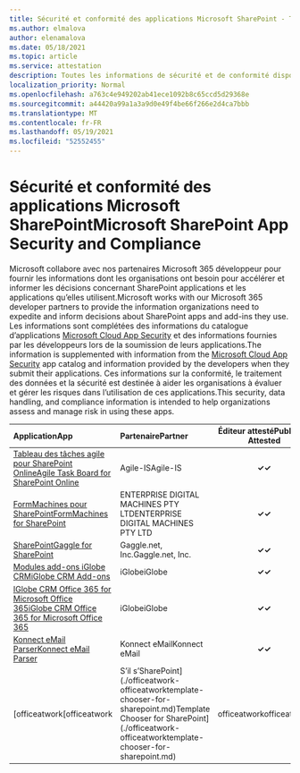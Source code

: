 ```yaml
---
title: Sécurité et conformité des applications Microsoft SharePoint - Toutes les applications
ms.author: elmalova
author: elenamalova
ms.date: 05/18/2021
ms.topic: article
ms.service: attestation
description: Toutes les informations de sécurité et de conformité disponibles pour toutes les applications SharePoint Microsoft.
localization_priority: Normal
ms.openlocfilehash: a763c4e949202ab41ece1092b8c65ccd5d29368e
ms.sourcegitcommit: a44420a99a1a3a9d0e49f4be66f266e2d4ca7bbb
ms.translationtype: MT
ms.contentlocale: fr-FR
ms.lasthandoff: 05/19/2021
ms.locfileid: "52552455"
---
```

# <a name="microsoft-sharepoint-app-security-and-compliance"></a><span data-ttu-id="bba86-103">Sécurité et conformité des applications Microsoft SharePoint</span><span class="sxs-lookup"><span data-stu-id="bba86-103">Microsoft SharePoint App Security and Compliance</span></span>

<span data-ttu-id="bba86-104">Microsoft collabore avec nos partenaires Microsoft 365 développeur pour fournir les informations dont les organisations ont besoin pour accélérer et informer les décisions concernant SharePoint applications et les applications qu’elles utilisent.</span><span class="sxs-lookup"><span data-stu-id="bba86-104">Microsoft works with our Microsoft 365 developer partners to provide the information organizations need to expedite and inform decisions about SharePoint apps and add-ins they use.</span></span> <span data-ttu-id="bba86-105">Les informations sont complétées des informations du catalogue d’applications [Microsoft Cloud App Security](https://www.microsoft.com/en-us/enterprise-mobility-security/cloud-app-security) et des informations fournies par les développeurs lors de la soumission de leurs applications.</span><span class="sxs-lookup"><span data-stu-id="bba86-105">The information is supplemented with information from the [Microsoft Cloud App Security](https://www.microsoft.com/en-us/enterprise-mobility-security/cloud-app-security) app catalog and information provided by the developers when they submit their applications.</span></span> <span data-ttu-id="bba86-106">Ces informations sur la conformité, le traitement des données et la sécurité est destinée à aider les organisations à évaluer et gérer les risques dans l’utilisation de ces applications.</span><span class="sxs-lookup"><span data-stu-id="bba86-106">This security, data handling, and compliance information is intended to help organizations assess and manage risk in using these apps.</span></span>

| <span data-ttu-id="bba86-107">**Application**</span><span class="sxs-lookup"><span data-stu-id="bba86-107">**App**</span></span> | <span data-ttu-id="bba86-108">**Partenaire**</span><span class="sxs-lookup"><span data-stu-id="bba86-108">**Partner**</span></span> | <span data-ttu-id="bba86-109">**Éditeur attesté**</span><span class="sxs-lookup"><span data-stu-id="bba86-109">**Publisher Attested**</span></span> | <span data-ttu-id="bba86-110">**Certifié**</span><span class="sxs-lookup"><span data-stu-id="bba86-110">**Certified**</span></span> |
|:--------|:------------|:----------------------:|:-------------:|
| [<span data-ttu-id="bba86-111">Tableau des tâches agile pour SharePoint Online</span><span class="sxs-lookup"><span data-stu-id="bba86-111">Agile Task Board for SharePoint Online</span></span>](./agile-is-task-board-for-sharepoint-online.md) | <span data-ttu-id="bba86-112">Agile-IS</span><span class="sxs-lookup"><span data-stu-id="bba86-112">Agile-IS</span></span> | <span data-ttu-id="bba86-113">**✓**</span><span class="sxs-lookup"><span data-stu-id="bba86-113">**✓**</span></span> |  |
| [<span data-ttu-id="bba86-114">FormMachines pour SharePoint</span><span class="sxs-lookup"><span data-stu-id="bba86-114">FormMachines for SharePoint</span></span>](./enterprise-digital-machines-pty-ltd-formmachines-for-sharepoint.md) | <span data-ttu-id="bba86-115">ENTERPRISE DIGITAL MACHINES PTY LTD</span><span class="sxs-lookup"><span data-stu-id="bba86-115">ENTERPRISE DIGITAL MACHINES PTY LTD</span></span> | <span data-ttu-id="bba86-116">**✓**</span><span class="sxs-lookup"><span data-stu-id="bba86-116">**✓**</span></span> |  |
| [<span data-ttu-id="bba86-117">SharePoint</span><span class="sxs-lookup"><span data-stu-id="bba86-117">Gaggle for SharePoint</span></span>](./gagglenet-inc-gaggle-for-sharepoint.md) | <span data-ttu-id="bba86-118">Gaggle.net, Inc.</span><span class="sxs-lookup"><span data-stu-id="bba86-118">Gaggle.net, Inc.</span></span> | <span data-ttu-id="bba86-119">**✓**</span><span class="sxs-lookup"><span data-stu-id="bba86-119">**✓**</span></span> |  |
| [<span data-ttu-id="bba86-120">Modules add-ons iGlobe CRM</span><span class="sxs-lookup"><span data-stu-id="bba86-120">iGlobe CRM Add-ons</span></span>](./iglobe-crm-add-ons.md) | <span data-ttu-id="bba86-121">iGlobe</span><span class="sxs-lookup"><span data-stu-id="bba86-121">iGlobe</span></span> | <span data-ttu-id="bba86-122">**✓**</span><span class="sxs-lookup"><span data-stu-id="bba86-122">**✓**</span></span> | <img alt="Certified application badge" src="../media/certified-badge.png" height="25" width="25" /> |
| [<span data-ttu-id="bba86-123">IGlobe CRM Office 365 for Microsoft Office 365</span><span class="sxs-lookup"><span data-stu-id="bba86-123">iGlobe CRM Office 365 for Microsoft Office 365</span></span>](./iglobe-crm-office-365-for-microsoft.md) | <span data-ttu-id="bba86-124">iGlobe</span><span class="sxs-lookup"><span data-stu-id="bba86-124">iGlobe</span></span> | <span data-ttu-id="bba86-125">**✓**</span><span class="sxs-lookup"><span data-stu-id="bba86-125">**✓**</span></span> | <img alt="Certified application badge" src="../media/certified-badge.png" height="25" width="25" /> |
| [<span data-ttu-id="bba86-126">Konnect eMail Parser</span><span class="sxs-lookup"><span data-stu-id="bba86-126">Konnect eMail Parser</span></span>](./konnect-email-parser.md) | <span data-ttu-id="bba86-127">Konnect eMail</span><span class="sxs-lookup"><span data-stu-id="bba86-127">Konnect eMail</span></span> | <span data-ttu-id="bba86-128">**✓**</span><span class="sxs-lookup"><span data-stu-id="bba86-128">**✓**</span></span> |  |
| <span data-ttu-id="bba86-129">[officeatwork</span><span class="sxs-lookup"><span data-stu-id="bba86-129">[officeatwork</span></span> | <span data-ttu-id="bba86-130">S’il s’SharePoint](./officeatwork-officeatworktemplate-chooser-for-sharepoint.md)</span><span class="sxs-lookup"><span data-stu-id="bba86-130">Template Chooser for SharePoint](./officeatwork-officeatworktemplate-chooser-for-sharepoint.md)</span></span> | <span data-ttu-id="bba86-131">officeatwork</span><span class="sxs-lookup"><span data-stu-id="bba86-131">officeatwork</span></span> | <span data-ttu-id="bba86-132">**✓**</span><span class="sxs-lookup"><span data-stu-id="bba86-132">**✓**</span></span> | <img alt="Certified application badge" src="../media/certified-badge.png" height="25" width="25" /> |
